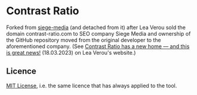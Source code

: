 # Contrast Ratio

Forked from [siege-media](https://github.com/siege-media/contrast-ratio) (and detached from it)
after Lea Verou sold the domain contrast-ratio.com to SEO company Siege Media
and ownership of the GitHub repository moved from the original developer to the aforementioned company.
(See [Contrast Ratio has a new home — and this is great news!](https://lea.verou.me/2023/03/contrast-ratio-new-home/) (18.03.2023)
on Lea Verou's website.)

## Licence

[MIT License](MIT-LICENSE), i.e. the same licence that has always applied to the tool.
